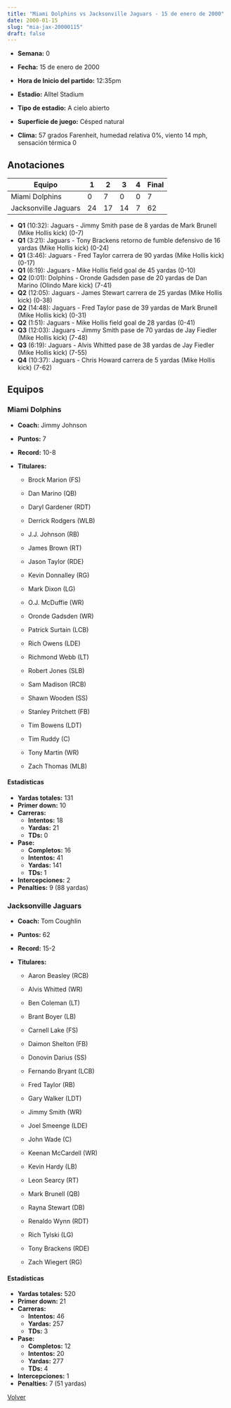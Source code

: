 ```yaml
---
title: "Miami Dolphins vs Jacksonville Jaguars - 15 de enero de 2000"
date: 2000-01-15
slug: "mia-jax-20000115"
draft: false
---
```


* **Semana:** 0
* **Fecha:** 15 de enero de 2000

* **Hora de Inicio del partido:** 12:35pm
* **Estadio:** Alltel Stadium
* **Tipo de estadio:** A cielo abierto
* **Superficie de juego:** Césped natural
* **Clima:** 57 grados Farenheit, humedad relativa 0%, viento 14 mph, sensación térmica 0





## Anotaciones
| Equipo | 1 | 2 | 3 | 4 | Final |
|--------|---|---|---|---|-------|
| Miami Dolphins  | 0 | 7 | 0 | 0  | 7 |
| Jacksonville Jaguars  | 24 | 17 | 14 | 7  | 62 |
* **Q1** (10:32): Jaguars - Jimmy Smith pase de 8 yardas de Mark Brunell (Mike Hollis kick) (0-7)
* **Q1** (3:21): Jaguars - Tony Brackens retorno de fumble defensivo de 16 yardas (Mike Hollis kick) (0-24)
* **Q1** (3:46): Jaguars - Fred Taylor carrera de 90 yardas (Mike Hollis kick) (0-17)
* **Q1** (6:19): Jaguars - Mike Hollis field goal de 45 yardas (0-10)
* **Q2** (0:01): Dolphins - Oronde Gadsden pase de 20 yardas de Dan Marino (Olindo Mare kick) (7-41)
* **Q2** (12:05): Jaguars - James Stewart carrera de 25 yardas (Mike Hollis kick) (0-38)
* **Q2** (14:48): Jaguars - Fred Taylor pase de 39 yardas de Mark Brunell (Mike Hollis kick) (0-31)
* **Q2** (1:51): Jaguars - Mike Hollis field goal de 28 yardas (0-41)
* **Q3** (12:03): Jaguars - Jimmy Smith pase de 70 yardas de Jay Fiedler (Mike Hollis kick) (7-48)
* **Q3** (6:19): Jaguars - Alvis Whitted pase de 38 yardas de Jay Fiedler (Mike Hollis kick) (7-55)
* **Q4** (10:37): Jaguars - Chris Howard carrera de 5 yardas (Mike Hollis kick) (7-62)


## Equipos


### Miami Dolphins
* **Coach:** Jimmy Johnson
* **Puntos:** 7
* **Record:** 10-8
* **Titulares:** 

  * Brock Marion (FS) 

  * Dan Marino (QB) 

  * Daryl Gardener (RDT) 

  * Derrick Rodgers (WLB) 

  * J.J. Johnson (RB) 

  * James Brown (RT) 

  * Jason Taylor (RDE) 

  * Kevin Donnalley (RG) 

  * Mark Dixon (LG) 

  * O.J. McDuffie (WR) 

  * Oronde Gadsden (WR) 

  * Patrick Surtain (LCB) 

  * Rich Owens (LDE) 

  * Richmond Webb (LT) 

  * Robert Jones (SLB) 

  * Sam Madison (RCB) 

  * Shawn Wooden (SS) 

  * Stanley Pritchett (FB) 

  * Tim Bowens (LDT) 

  * Tim Ruddy (C) 

  * Tony Martin (WR) 

  * Zach Thomas (MLB) 

#### Estadísticas
* **Yardas totales:** 131
* **Primer down:** 10
* **Carreras:**
  * **Intentos:** 18
  * **Yardas:** 21
  * **TDs:** 0
* **Pase:**
  * **Completos:** 16
  * **Intentos:** 41
  * **Yardas:** 141
  * **TDs:** 1
* **Intercepciones:** 2
* **Penalties:** 9 (88 yardas)

### Jacksonville Jaguars
* **Coach:** Tom Coughlin
* **Puntos:** 62
* **Record:** 15-2
* **Titulares:** 

  * Aaron Beasley (RCB) 

  * Alvis Whitted (WR) 

  * Ben Coleman (LT) 

  * Brant Boyer (LB) 

  * Carnell Lake (FS) 

  * Daimon Shelton (FB) 

  * Donovin Darius (SS) 

  * Fernando Bryant (LCB) 

  * Fred Taylor (RB) 

  * Gary Walker (LDT) 

  * Jimmy Smith (WR) 

  * Joel Smeenge (LDE) 

  * John Wade (C) 

  * Keenan McCardell (WR) 

  * Kevin Hardy (LB) 

  * Leon Searcy (RT) 

  * Mark Brunell (QB) 

  * Rayna Stewart (DB) 

  * Renaldo Wynn (RDT) 

  * Rich Tylski (LG) 

  * Tony Brackens (RDE) 

  * Zach Wiegert (RG) 

#### Estadísticas
* **Yardas totales:** 520
* **Primer down:** 21
* **Carreras:**
  * **Intentos:** 46
  * **Yardas:** 257
  * **TDs:** 3
* **Pase:**
  * **Completos:** 12
  * **Intentos:** 20
  * **Yardas:** 277
  * **TDs:** 4
* **Intercepciones:** 1
* **Penalties:** 7 (51 yardas)


[Volver](/historia/1999)
